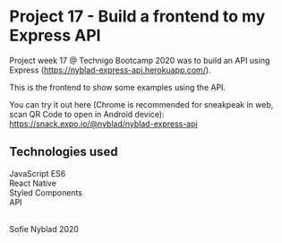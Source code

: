 # Project 17 - Build a frontend to my Express API

Project week 17 @ Technigo Bootcamp 2020 was to build an API using Express (https://nyblad-express-api.herokuapp.com/).

This is the frontend to show some examples using the API.

You can try it out here (Chrome is recommended for sneakpeak in web, scan QR Code to open in Android device): <br>
https://snack.expo.io/@nyblad/nyblad-express-api

## Technologies used
JavaScript ES6 <br>
React Native<br>
Styled Components<br>
API

<br>
Sofie Nyblad 2020

